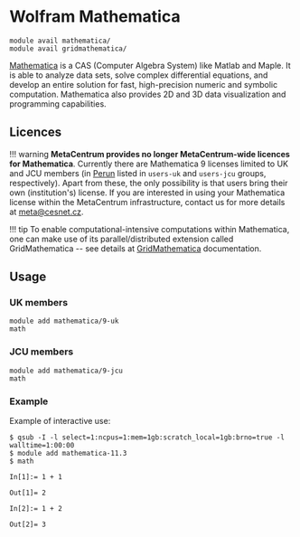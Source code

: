 # Wolfram Mathematica

    module avail mathematica/
    module avail gridmathematica/

[Mathematica](https://www.wolfram.com/mathematica/) is a CAS (Computer Algebra System) like Matlab and Maple. It is able to analyze data sets, solve complex differential equations, and develop an entire solution for fast, high-precision numeric and symbolic computation. Mathematica also provides 2D and 3D data visualization and programming capabilities.

## Licences

!!! warning
    **MetaCentrum provides no longer MetaCentrum-wide licences for Mathematica**. Currently there are Mathematica 9 licenses limited to UK and JCU members (in [Perun](https://perun.cesnet.cz) listed in `users-uk` and `users-jcu` groups, respectively). Apart from these, the only possibility is that users bring their own (institution's) license. If you are interested in using your Mathematica license within the MetaCentrum infrastructure, contact us for more details at <meta@cesnet.cz>.

!!! tip 
    To enable computational-intensive computations within Mathematica, one can make use of its parallel/distributed extension called GridMathematica -- see details at [GridMathematica](../../software/sw-list/gridmathematica.md) documentation.

## Usage

### UK members

    module add mathematica/9-uk
    math

### JCU members

    module add mathematica/9-jcu
    math

### Example

Example of interactive use:

```
$ qsub -I -l select=1:ncpus=1:mem=1gb:scratch_local=1gb:brno=true -l walltime=1:00:00
$ module add mathematica-11.3
$ math

In[1]:= 1 + 1

Out[1]= 2

In[2]:= 1 + 2

Out[2]= 3
```
